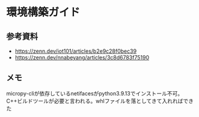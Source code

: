 # 環境構築ガイド
## 参考資料
- https://zenn.dev/iot101/articles/b2e9c28f0bec39
- https://zenn.dev/nnabeyang/articles/3c8d6783f75190

## メモ
micropy-cliが依存しているnetifacesがpython3.9.13でインストール不可。C++ビルドツールが必要と言われる。whlファイルを落としてきて入れればできた
